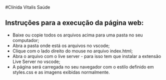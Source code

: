 #Clínida Vitalis Saúde
## Instruções para a execução da página web:
- Baixe ou copie todos os arquivos acima para uma pasta no seu computador;
- Abra a pasta onde está os arquivos no vscode;
- Clique com o lado direito do mouse no arquivo index.html;
- Abra o arquivo com o live server - para isso tem que instalar a extensão Live Server no vscode;
- A página será carregada no seu navegador com o estilo definido em styles.css e as imagens exibidas normalmente. 
